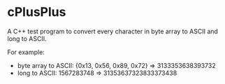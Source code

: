 # cPlusPlus
A C++ test program to convert every character in byte array to ASCII and long to ASCII.

For example:
* byte array to ASCII: {0x13, 0x56, 0x89, 0x72} => 3133353638393732
* long to ASCII: 1567283748 => 31353637323833373438
